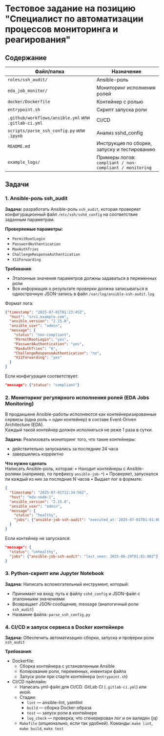 # Тестовое задание на позицию "Специалист по автоматизации процессов мониторинга и реагирования"  

## Содержание  
Файл/папка | Назначение
-----------|-----------
`roles/ssh_audit/` | Ansible-роль
`eda_job_monitor/` | Мониторинг исполнения ролей
`docker/Dockerfile` | Контейнер с ролью
`entrypoint.sh` | Скрипт запуска роли
`.github/workflows/ansible.yml` или `.gitlab-ci.yml` | CI/CD
`scripts/parse_ssh_config.py` или `.ipynb` | Анализ sshd_config
`README.md` | Инструкция по сборке, запуску и тестированию
`example_logs/` | Примеры логов: `compliant / non-compliant / monitoring`

## Задачи  

### 1. Ansible-роль ssh_audit  
**Задача:** разработать Ansible-роль `ssh_audit`, которая проверяет конфигурационный файл `/etc/ssh/sshd_config` на соответствие заданным параметрам.  

**Проверяемые параметры:**
* `PermitRootLogin`
* `PasswordAuthentication`
* `MaxAuthTries`
* `ChallengeResponseAuthentication`
* `X11Forwarding`

**Требования**:  
* Эталонные значения параметров должны задаваться в переменных роли
* Вся информация о результате проверки должна записываться в однострочную JSON-запись в файл `/var/log/ansible-ssh-audit.log`

Формат лога:  
```json
{"timestamp": "2025-07-01T01:23:45Z",
  "host": "srv1.example.com",
  "ansible_version": "2.15.0",
  "ansible_user": "admin",
  "message": {
    "status": "non-compliant",
    "PermitRootLogin": "yes",
    "PasswordAuthentication": "yes",
    "MaxAuthTries": "6",
    "ChallengeResponseAuthentication": "no",
    "X11Forwarding": "yes"
  }
}
```

Если конфигурация соответствует:
```json
"message": {"status": "compliant"}
```


### 2. Мониторинг регулярного исполнения ролей (EDA Jobs Monitoring)  
В продакшене Ansible-работы исполняются как контейнеризированные сервисы (одна роль = один контейнер) в составе Event-Driven Architecture (EDA).  
Каждый такой контейнер должен исполняться не реже 1 раза в сутки.  

**Задача:** Реализовать мониторинг того, что такие контейнеры:
* действительно запускались за последние 24 часа
* завершились корректно

**Что нужно сделать**  
Написать Ansible-роль, которая:
•	Находит контейнеры с Ansible-ролями (например, по префиксу `ansible-job-*`)
•	Проверяет, запускался ли каждый из них за последние N часов
•	Выдает лог в формате:
```json
{
  "timestamp": "2025-07-01T12:34:56Z",
  "host": "eda-node-1",
  "ansible_version": "2.15.0",
  "ansible_user": "admin",
  "message": {
    "status": "healthy",
    "jobs": {"ansible-job-ssh-audit": "executed_at: 2025-07-01T01:01:00Z"}
  }
}
```

Если контейнер не запускался:  
```json
"message": {
  "status": "unhealthy",
  "jobs": {"ansible-job-ssh-audit": "last_seen: 2025-06-29T01:01:00Z"}
}
```

### 3. Python-скрипт или Jupyter Notebook   
**Задача:** Написать вспомогательный инструмент, который:  
* Принимает на вход: путь к файлу `sshd_config` и JSON-файл с эталонными значениями
* Возвращает JSON-сообщение, message (аналогичный роли `ssh_audit`)
* Название файла: `parse_ssh_config.py`  
 
 
### 4. CI/CD и запуск сервиса в Docker контейнере  
**Задача:** Обеспечить автоматизацию сборки, запуска и проверки роли `ssh_audit`  

**Требования**:  
* Dockerfile:
    * Сборка контейнера с установленным Ansible
    * Копирование роли, переменных, инвентари файла
    * Запуск роли при старте контейнера (`entrypoint.sh`)
* CI/CD пайплайн:
    * Написать yml-файл для CI/CD. GitLab CI (`.gitlab-ci.yml`) или иной.
    * Стадии:
        * `lint` — ansible-lint, yamllint
        * `build` — сборка Docker-образа
        * `test` — запуск роли в контейнере
        * `log_check` — проверка, что сгенерирован лог и он валиден (jq)
    * `Makefile` (опционально, если так удобней). Команды: `make lint`, `make build`, `make test`
